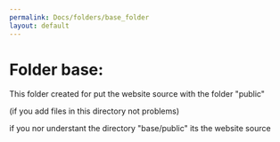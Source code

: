 ```yaml
---
permalink: Docs/folders/base_folder
layout: default
---
```


<h1>Folder base:</h1>

This folder created for put the website source with the folder "public"

(if you add files in this directory not problems)

if you nor understant the directory "base/public" its the website source
